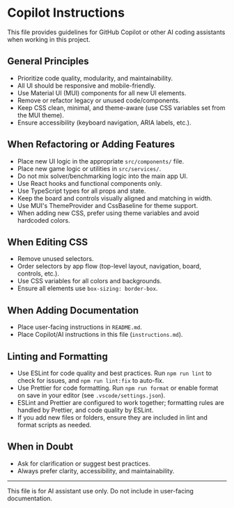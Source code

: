 # Copilot Instructions

This file provides guidelines for GitHub Copilot or other AI coding assistants when working in this project.

## General Principles

- Prioritize code quality, modularity, and maintainability.
- All UI should be responsive and mobile-friendly.
- Use Material UI (MUI) components for all new UI elements.
- Remove or refactor legacy or unused code/components.
- Keep CSS clean, minimal, and theme-aware (use CSS variables set from the MUI theme).
- Ensure accessibility (keyboard navigation, ARIA labels, etc.).

## When Refactoring or Adding Features

- Place new UI logic in the appropriate `src/components/` file.
- Place new game logic or utilities in `src/services/`.
- Do not mix solver/benchmarking logic into the main app UI.
- Use React hooks and functional components only.
- Use TypeScript types for all props and state.
- Keep the board and controls visually aligned and matching in width.
- Use MUI's ThemeProvider and CssBaseline for theme support.
- When adding new CSS, prefer using theme variables and avoid hardcoded colors.

## When Editing CSS

- Remove unused selectors.
- Order selectors by app flow (top-level layout, navigation, board, controls, etc.).
- Use CSS variables for all colors and backgrounds.
- Ensure all elements use `box-sizing: border-box`.

## When Adding Documentation

- Place user-facing instructions in `README.md`.
- Place Copilot/AI instructions in this file (`instructions.md`).

## Linting and Formatting

- Use ESLint for code quality and best practices. Run `npm run lint` to check for issues, and `npm run lint:fix` to auto-fix.
- Use Prettier for code formatting. Run `npm run format` or enable format on save in your editor (see `.vscode/settings.json`).
- ESLint and Prettier are configured to work together; formatting rules are handled by Prettier, and code quality by ESLint.
- If you add new files or folders, ensure they are included in lint and format scripts as needed.

## When in Doubt

- Ask for clarification or suggest best practices.
- Always prefer clarity, accessibility, and maintainability.

---

This file is for AI assistant use only. Do not include in user-facing documentation.
